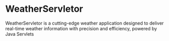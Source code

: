 # WeatherServletor
WeatherServletor is a cutting-edge weather application designed to deliver real-time weather information with precision and efficiency, powered by Java Servlets
